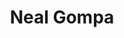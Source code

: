 ---
avatar: /images/people/nealgompa.jpg
avatar_small: /images/people/nealgompa_small.jpg
bio: Software Engineer. Linux systems aficionado and developer in @Fedora, @Mageia_org,
  and @openSUSE. DevOps Engineer at @datto. Views are my own.
gplus: null
homepage: https://plus.google.com/+nealgompa/
instagram: null
linkedin: null
title: Neal Gompa
twitter: https://twitter.com/det_conan_kudo
type: guest
username: nealgompa
youtube: null
---